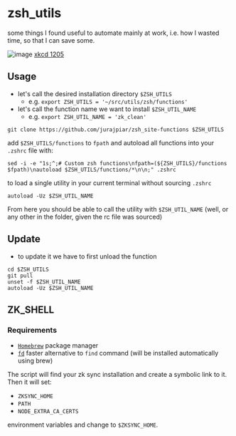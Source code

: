 # zsh_utils

some things I found useful to automate mainly at work, i.e. how I wasted time, so that I can save some.

![image](https://user-images.githubusercontent.com/36888576/236028664-38ffd4b6-8a37-44c9-9b84-d12717a7503e.png)
[xkcd 1205](https://imgs.xkcd.com/comics/is_it_worth_the_time.png)

## Usage

- let's call the desired installation directory `$ZSH_UTILS`
  - e.g. `export ZSH_UTILS = '~/src/utils/zsh/functions'`
- let's call the function name we want to install `$ZSH_UTIL_NAME`
  - e.g. `export ZSH_UTIL_NAME = 'zk_clean'`

```shell
git clone https://github.com/jurajpiar/zsh_site-functions $ZSH_UTILS
```

add `$ZSH_UTILS/functions` to `fpath` and autoload all functions into your `.zshrc` file with:

```shell
sed -i -e "1s;^;# Custom zsh functions\nfpath=(${ZSH_UTILS}/functions $fpath)\nautoload $ZSH_UTILS/functions/*\n\n;" .zshrc
```

to load a single utility in your current terminal without sourcing `.zshrc`

```shell
autoload -Uz $ZSH_UTIL_NAME
```

From here you should be able to call the utility with `$ZSH_UTIL_NAME` (well, or any other in the folder, given the rc file was sourced)

## Update

- to update it we have to first unload the function

```shell
cd $ZSH_UTILS
git pull
unset -f $ZSH_UTIL_NAME
autoload -Uz $ZSH_UTIL_NAME
```

## ZK_SHELL

### Requirements

- [`Homebrew`](https://brew.sh) package manager
- [`fd`](https://github.com/sharkdp/fd) faster alternative to `find` command (will be installed automatically using brew)

The script will find your zk sync installation and create a symbolic link to it.
Then it will set:

- `ZKSYNC_HOME`
- `PATH`
- `NODE_EXTRA_CA_CERTS`

environment variables and change to `$ZKSYNC_HOME`.
